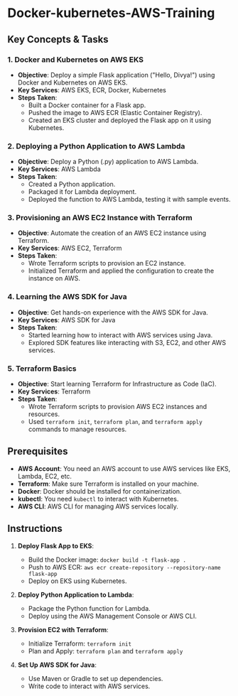 # Docker-kubernetes-AWS-Training

## Key Concepts & Tasks

### 1. **Docker and Kubernetes on AWS EKS**
   - **Objective**: Deploy a simple Flask application ("Hello, Divya!") using Docker and Kubernetes on AWS EKS.
   - **Key Services**: AWS EKS, ECR, Docker, Kubernetes
   - **Steps Taken**:
     - Built a Docker container for a Flask app.
     - Pushed the image to AWS ECR (Elastic Container Registry).
     - Created an EKS cluster and deployed the Flask app on it using Kubernetes.

### 2. **Deploying a Python Application to AWS Lambda**
   - **Objective**: Deploy a Python (.py) application to AWS Lambda.
   - **Key Services**: AWS Lambda
   - **Steps Taken**:
     - Created a Python application.
     - Packaged it for Lambda deployment.
     - Deployed the function to AWS Lambda, testing it with sample events.

### 3. **Provisioning an AWS EC2 Instance with Terraform**
   - **Objective**: Automate the creation of an AWS EC2 instance using Terraform.
   - **Key Services**: AWS EC2, Terraform
   - **Steps Taken**:
     - Wrote Terraform scripts to provision an EC2 instance.
     - Initialized Terraform and applied the configuration to create the instance on AWS.

### 4. **Learning the AWS SDK for Java**
   - **Objective**: Get hands-on experience with the AWS SDK for Java.
   - **Key Services**: AWS SDK for Java
   - **Steps Taken**:
     - Started learning how to interact with AWS services using Java.
     - Explored SDK features like interacting with S3, EC2, and other AWS services.

### 5. **Terraform Basics**
   - **Objective**: Start learning Terraform for Infrastructure as Code (IaC).
   - **Key Services**: Terraform
   - **Steps Taken**:
     - Wrote Terraform scripts to provision AWS EC2 instances and resources.
     - Used `terraform init`, `terraform plan`, and `terraform apply` commands to manage resources.


## Prerequisites

- **AWS Account**: You need an AWS account to use AWS services like EKS, Lambda, EC2, etc.
- **Terraform**: Make sure Terraform is installed on your machine.
- **Docker**: Docker should be installed for containerization.
- **kubectl**: You need `kubectl` to interact with Kubernetes.
- **AWS CLI**: AWS CLI for managing AWS services locally.

## Instructions

1. **Deploy Flask App to EKS**:
   - Build the Docker image: `docker build -t flask-app .`
   - Push to AWS ECR: `aws ecr create-repository --repository-name flask-app`
   - Deploy on EKS using Kubernetes.

2. **Deploy Python Application to Lambda**:
   - Package the Python function for Lambda.
   - Deploy using the AWS Management Console or AWS CLI.

3. **Provision EC2 with Terraform**:
   - Initialize Terraform: `terraform init`
   - Plan and Apply: `terraform plan` and `terraform apply`

4. **Set Up AWS SDK for Java**:
   - Use Maven or Gradle to set up dependencies.
   - Write code to interact with AWS services.
